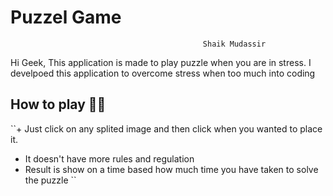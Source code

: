 # Puzzel Game
                                               Shaik Mudassir
Hi Geek, This application is made to play puzzle when you are in stress.
I develpoed this application to overcome stress when too much into coding

## How to play 👨‍💻

``+ Just click on any splited image and then click when you wanted to place it.
  + It doesn't have more rules and regulation
  + Result is show on a time based how much time you have taken to solve the puzzle
  ``
